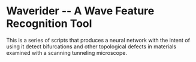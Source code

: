 # Waverider -- A Wave Feature Recognition Tool

This is a series of scripts that produces a neural network with the intent of
using it detect bifurcations and other topological defects in materials examined
with a scanning tunneling microscope.
